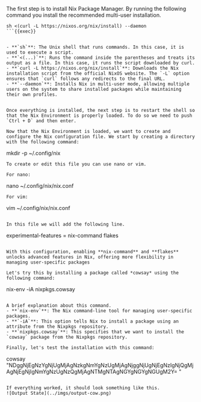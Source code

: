 The first step is to install Nix Package Manager. By running the following command you install the recommended multi-user installation.

```
sh <(curl -L https://nixos.org/nix/install) --daemon
```{{exec}}


- **`sh`**: The Unix shell that runs commands. In this case, it is used to execute a script.
- **`<(...)`**: Runs the command inside the parentheses and treats its output as a file. In this case, it runs the script downloaded by curl.
- **`curl -L https://nixos.org/nix/install`**: Downloads the Nix installation script from the official NixOS website. The `-L` option ensures that `curl` follows any redirects to the final URL.
- **`--daemon`**: Installs Nix in multi-user mode, allowing multiple users on the system to share installed packages while maintaining their own profiles.


Once everything is installed, the next step is to restart the shell so that the Nix Environment is properly loaded. To do so we need to push `Ctrl + D` and then enter. 

Now that the Nix Environment is loaded, we want to create and configure the Nix configuration file. We start by creating a directory with the following command:
```
mkdir -p ~/.config/nix
```{{exec}}
To create or edit this file you can use nano or vim.

For nano:
```
nano ~/.config/nix/nix.conf
```{{exec}}
For vim:
```
vim ~/.config/nix/nix.conf
```{{exec}}

In this file we will add the following line. 
```
experimental-features = nix-command flakes
```{{exec}}

With this configuration, enabling **nix-command** and **flakes** unlocks advanced features in Nix, offering more flexibility in managing user-specific packages

Let's try this by installing a package called *cowsay* using the following command: 
```
nix-env -iA nixpkgs.cowsay
```{{exec}}

A brief explanation about this command. 
- **`nix-env`**: The Nix command-line tool for managing user-specific packages.
- **`-iA`**: This option tells Nix to install a package using an attribute from the Nixpkgs repository.
- **`nixpkgs.cowsay`**: This specifies that we want to install the `cowsay` package from the Nixpkgs repository.

Finally, let's test the installation with this command:
``` 
cowsay "NDggNjEgNzYgNjUgMjAgNzkgNmYgNzUgMjAgNjggNjUgNjEgNzIgNjQgMjAgNjEgNjIgNmYgNzUgNzQgMjAgNTMgNTAgNGYgNGYgNGUgM2Y=
"
```{{exec}} 

If everything worked, it should look something like this. 
![Output State](../imgs/output-cow.png)